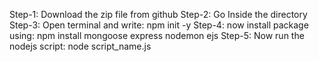 Step-1: Download the zip file from github
Step-2: Go Inside the directory
Step-3: Open terminal and write:
npm init -y
Step-4: now install package using:
npm install mongoose express nodemon ejs
Step-5: Now run the nodejs script:
node script_name.js
